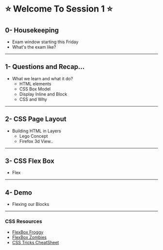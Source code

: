 # :star: Welcome To Session 1 :star:
## 0- Housekeeping
- Exam window starting this Friday
- What's the exam like?
---
## 1- Questions and Recap...
- What we learn and what it do?
  - HTML elements
  - CSS Box Model
  - Display Inline and Block
  - CSS and Why
--- 
## 
## 2- CSS Page Layout
- Building HTML in Layers
  - Lego Concept
  - Firefox 3d View..
---
## 3- CSS Flex Box
- Flex
---
## 4- Demo
- Flexing our Blocks
---
### CSS Resources
- [FlexBox Froggy](https://flexboxfroggy.com/)
- [FlexBox Zombies](https://mastery.games/flexboxzombies/)
- [CSS Tricks CheatSheet](https://css-tricks.com/snippets/css/a-guide-to-flexbox/)